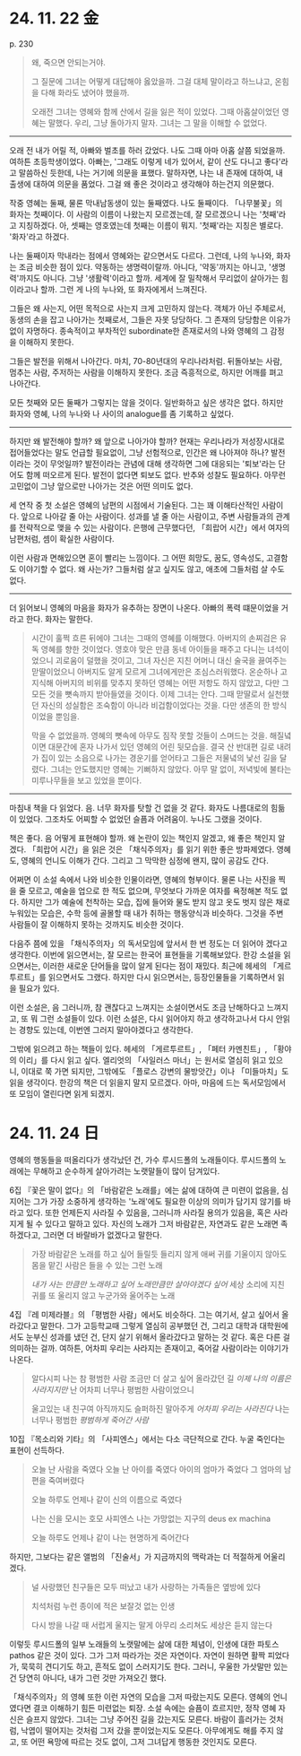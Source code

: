 # 24. 11. 22 金

p. 230

> 왜, 죽으면 안되는거야.
> 
> 그 질문에 그녀는 어떻게 대답해야 옳았을까.
> 그걸 대체 말이라고 하느냐고, 온힘을 다해 화라도 냈어야 했을까.
> 
> 오래전 그녀는 영혜와 함께 산에서 길을 잃은 적이 있었다.
> 그때 아홉살이었던 영혜는 말했다.
> 우리, 그냥 돌아가지 말자.
> 그녀는 그 말을 이해할 수 없었다.

---

오래 전 내가 어릴 적, 아빠와 벌초를 하러 갔었다.
나도 그때 아마 아홉 살쯤 되었을까. 여하튼 초등학생이었다.
아빠는, '그래도 이렇게 네가 있어서, 같이 산도 다니고 좋다'라고 말씀하신 듯한데, 나는 거기에 의문을 표했다.
말하자면, 나는 내 존재에 대하여, 내 출생에 대하여 의문을 품었다.
그걸 왜 좋은 것이라고 생각해야 하는건지 의문했다.

작중 영혜는 둘째, 물론 막내남동생이 있는 둘째였다.
나도 둘째이다.
「나무불꽃」의 화자는 첫째이다.
이 사람의 이름이 나왔는지 모르겠는데, 잘 모르겠으니 나는 '첫째'라고 지칭하겠다.
아, 셋째는 영호였는데 첫째는 이름이 뭐지.
'첫째'라는 지칭은 별로다.
'화자'라고 하겠다.

나는 둘째이자 막내라는 점에서 영혜와는 같으면서도 다르다.
그런데, 나의 누나와, 화자는 조금 비슷한 점이 있다.
약동하는 생명력이랄까.
아니다, '약동'까지는 아니고, '생명력'까지도 아니다.
그냥 '생활력'이라고 할까.
세계에 잘 밀착해서 무리없이 살아가는 힘이라고나 할까.
그런 게 나의 누나와, 또 화자에게서 느껴진다.

그들은 왜 사는지, 어떤 목적으로 사는지 크게 고민하지 않는다.
객체가 아닌 주체로서, 동생의 손을 잡고 나아가는 첫째로서, 그들은 자못 당당하다.
그 존재의 당당함은 이유가 없이 자명하다.
종속적이고 부차적인 subordinate한 존재로서의 나와 영혜의 그 감정을 이해하지 못한다.

그들은 발전을 위해서 나아간다.
마치, 70-80년대의 우리나라처럼.
뒤돌아보는 사람, 멈추는 사람, 주저하는 사람을 이해하지 못한다.
조금 즉흥적으로, 하지만 어깨를 펴고 나아간다.

모든 첫째와 모든 둘째가 그렇지는 않을 것이다.
일반화하고 싶은 생각은 없다.
하지만 화자와 영혜, 나의 누나와 나 사이의 analogue를 좀 기록하고 싶었다.

---

하지만 왜 발전해야 할까? 왜 앞으로 나아가야 할까?
현재는 우리나라가 저성장시대로 접어들었다는 말도 언급할 필요없이, 그냥 선험적으로, 인간은 왜 나아져야 하나?
발전이라는 것이 무엇일까?
발전이라는 관념에 대해 생각하면 그에 대응되는 '퇴보'라는 단어도 함께 떠오르게 된다.
발전이 없다면 퇴보도 없다.
반추와 성찰도 필요하다.
아무런 고민없이 그냥 앞으로만 나아가는 것은 어떤 의미도 없다.

세 연작 중 첫 소설은 영혜의 남편의 시점에서 기술된다.
그는 꽤 이해타산적인 사람이다. 앞으로 나아갈 줄 아는 사람이다.
성과를 낼 줄 아는 사람이고, 주변 사람들과의 관계를 전략적으로 맺을 수 있는 사람이다.
은행에 근무했다던, 「희랍어 시간」에서 여자의 남편처럼, 셈이 확실한 사람이다.

이런 사람과 면해있으면 혼이 빨리는 느낌이다.
그 어떤 희망도, 꿈도, 영속성도, 고결함도 이야기할 수 없다.
왜 사는가?
그들처럼 살고 싶지도 않고, 애초에 그들처럼 살 수도 없다.

---

더 읽어보니 영혜의 마음을 화자가 유추하는 장면이 나온다.
아빠의 폭력 떄문이었을 거라고 한다.
화자는 말한다.

> 시간이 훌쩍 흐른 뒤에야 그녀는 그때의 영혜를 이해했다.
> 아버지의 손찌검은 유독 영혜를 향한 것이었다.
> 영호야 맞은 만큼 동네 아이들을 패주고 다니는 녀석이었으니 괴로움이 덜했을 것이고, 그녀 자신은 지친 어머니 대신 술국을 끓여주는 맏딸이었으니 아버지도 알게 모르게 그녀에게만은 조심스러워했다.
> 온순하나 고지식해 아버지의 비위를 맞추지 못하던 영혜는 어떤 저항도 하지 않았고, 다만 그 모든 것을 뼛속까지 받아들였을 것이다.
> 이제 그녀는 안다.
> 그때 맏딸로서 실천했던 자신의 성실함은 조숙함이 아니라 비겁함이었다는 것을.
> 다만 생존의 한 방식이었을 뿐임을.
> 
> 막을 수 없었을까.
> 영혜의 뼛속에 아무도 짐작 못할 것들이 스며드는 것을.
> 해질녘이면 대문간에 혼자 나가서 있던 영혜의 어린 뒷모습을.
> 결국 산 반대편 길로 내려가 집이 있는 소읍으로 나가는 경운기를 얻어타고 그들은 저물녘의 낯선 길을 달렸다.
> 그녀는 안도했지만 영혜는 기뻐하지 않았다.
> 아무 말 없이, 저녁빛에 불타는 미루나무들을 보고 있었을 뿐이다.

---

마침내 책을 다 읽었다.
음. 너무 화자를 탓할 건 없을 것 같다.
화자도 나름대로의 힘듦이 있었다. 그조차도 어찌할 수 없었던 슬픔과 어려움이.
누나도 그랬을 것이다.

책은 좋다. 음 어떻게 표현해야 할까.
왜 논란이 있는 책인지 알겠고, 왜 좋은 책인지 알겠다.
「희랍어 시간」을 읽은 것은 「채식주의자」를 읽기 위한 좋은 방파제였다.
영혜도, 영혜의 언니도 이해가 간다. 그리고 그 막막한 심정에 왠지, 많이 공감도 간다.

어쩌면 이 소설 속에서 나와 비슷한 인물이라면, 영혜의 형부이다.
물론 나는 사진을 찍을 줄 모르고, 예술을 업으로 한 적도 없으며, 무엇보다 가까운 여자를 욕정해본 적도 없다.
하지만 그가 예술에 천착하는 모습, 집에 들어와 물도 받지 않고 옷도 벗지 않은 채로 누워있는 모습은, 수학 등에 골몰할 때 내가 취하는 행동양식과 비슷하다.
그것을 주변 사람들이 잘 이해하지 못하는 것까지도 비슷한 것이다.

다음주 쯤에 있을 「채식주의자」의 독서모임에 앞서서 한 번 정도는 더 읽어야 겠다고 생각한다.
이번에 읽으면서는, 잘 모르는 한국어 표현들을 기록해보았다.
한강 소설을 읽으면서는, 이러한 새로운 단어들을 많이 알게 된다는 점이 재밌다.
최근에 헤세의 「게르투르트」를 읽으면서도 그랬다.
하지만 다시 읽으면서는, 등장인물들을 기록하면서 읽을 필요가 있다.

이런 소설은, 음 그러니까, 참 괜찮다고 느껴지는 소설이면서도 조금 난해하다고 느껴지고, 또 뭐 그런 소설들이 있다.
이런 소설은, 다시 읽어야지 하고 생각하고나서 다시 안읽는 경향도 있는데, 이번엔 그러지 말아야겠다고 생각한다.

그밖에 읽으려고 하는 책들이 있다.
헤세의 「게르투르트」, 「페터 카멘친트」, 「황야의 이리」를 다시 읽고 싶다.
엘리엇의 「사일러스 마너」는 원서로 열심히 읽고 있으니, 이대로 쭉 가면 되지만, 그밖에도 「플로스 강변의 물방앗간」이나 「미들마치」도 읽을 생각이다.
한강의 책은 더 읽을지 말지 모르겠다. 아마, 마음에 드는 독서모임에서 또 모임이 열린다면 읽게 되겠지.

# 24. 11. 24 日

영혜의 행동들을 떠올리다가 생각났던 건, 가수 루시드폴의 노래들이다.
루시드폴의 노래에는 무해하고 순수하게 살아가려는 노랫말들이 많이 담겨있다.

6집 『꽃은 말이 없다』의 「바람같은 노래를」에는 삶에 대하여 큰 미련이 없음을, 심지어는 그가 가장 소중하게 생각하는 '노래'에도 필요한 이상의 의미가 담기지 않기를 바라고 있다.
또한 언제든지 사라질 수 있음을, 그러니까 사라질 용의가 있음을, 혹은 사라지게 될 수 있다고 말하고 있다.
자신의 노래가 그저 바람같은, 자연과도 같은 노래면 족하겠다고, 그러면 더 바랄바가 없겠다고 말한다.

> 가장 바람같은 노래를 하고 싶어
> 들릴듯 들리지 않게
> 애써 귀를 기울이지 않아도
> 몸을 맡긴 사람은
> 들을 수 있는 그런 노래
> 
> *내가 사는 만큼만 노래하고 싶어*
> *노래만큼만 살아야겠다 싶어*
> 세상 소리에 지친 귀를
> 또 울리지 않고
> 누군가와 울어주는 노래

4집 『레 미제라블』의 「평범한 사람」에서도 비슷하다.
그는 여기서, 살고 싶어서 올라갔다고 말한다.
그가 고등학교때 그렇게 열심히 공부했던 건, 그리고 대학과 대학원에서도 눈부신 성과를 냈던 건, 단지 살기 위해서 올라갔다고 말하는 것 같다.
혹은 다른 걸 의미하는 걸까.
여하튼, 어차피 우리는 사라지는 존재이고, 죽어갈 사람이라는 이야기가 나온다.

> 알다시피 나는 참 평범한 사람
> 조금만 더 살고 싶어 올라갔던 길
> *이제 나의 이름은 사라지지만*
> 난 어차피 너무나 평범한 사람이었으니
> 
> 울고있는 내 친구여
> 아직까지도 슬퍼하진 말아주게
> *어차피 우리는 사라진다*
> 나는 너무나 평범한
> *평범하게 죽어간 사람*

10집 『목소리와 기타』의 「사피엔스」에서는 다소 극단적으로 간다.
누굴 죽인다는 표현이 선득하다.

> 오늘 난 사람을 죽였다
> 오늘 난 아이를 죽였다
> 아이의 엄마가 죽었다
> 그 엄마의 남편을 죽여버렸다
>
> 오늘 하루도 언제나 같이
> 신의 이름으로 죽였다
>
> 나는 신을 모시는 호모 사피엔스
> 나는 가망없는 지구의 deus ex machina
> 
> 오늘 하루도
> 언제나 같이
> 나는 현명하게
> 죽어간다

하지만, 그보다는 같은 앨범의 「진술서」가 지금까지의 맥락과는 더 적절하게 어울리겠다.

> 널 사랑했던
> 친구들은 모두 떠났고
> 내가 사랑하는
> 가족들은 옆방에 있다
> 
> 치석처럼 누런
> 종이에 적은
> 보잘것 없는 인생
> 
> 다시 방을 나갈 때
> 서럽게 울지는 말게
> 아무리 소리쳐도
> 세상은 듣지 않는다

이렇듯 루시드폴의 일부 노래들의 노랫말에는 삶에 대한 체념이, 인생에 대한 파토스pathos 같은 것이 있다.
그가 그저 따라가는 것은 자연이다.
자연이 원하면 활짝 피었다가, 묵묵히 견디기도 하고, 흔적도 없이 스러지기도 한다.
그러니, 우울한 가삿말만 있는 건 당연히 아니다, 내가 그런 것만 가져오긴 했다.

「채식주의자」의 영혜 또한 이런 자연의 모습을 그저 따랐는지도 모른다.
영혜의 언니였다면 결코 이해하기 힘든 미련없는 퇴장.
소설 속에는 슬픔이 흐르지만, 정작 영혜 자신은 슬프지 않았다.
그녀는 그냥 주어진 길을 갔는지도 모른다.
바람이 흘러가는 것처럼, 낙엽이 떨어지는 것처럼 그저 갔을 뿐이었는지도 모른다.
아무에게도 해를 주지 않고, 또 어떤 욕망에 따르는 것도 없이, 그저 그녀답게 행동한 것인지도 모른다.